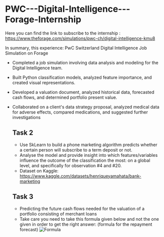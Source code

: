 # PWC---Digital-Intelligence---Forage-Internship

Here you can find the link to subscribe to the internship : https://www.theforage.com/simulations/pwc-ch/digital-intelligence-kmu8

In summary, this experience:
PwC Switzerland Digital Intelligence Job Simulation on Forage 
 * Completed a job simulation involving data analysis and modeling for the
   Digital Intelligence team.
 * Built Python classification models, analyzed feature importance, and created
   visual representations.
 * Developed a valuation document, analyzed historical data, forecasted cash
   flows, and determined portfolio present value.
 * Collaborated on a client's data strategy proposal, analyzed medical data for
   adverse effects, compared medications, and suggested further investigations

   ## Task 2
   * Use SkLearn to build a phone marketing algorithm predicts whether a certain person will subscribe to a term deposit or not.
   * Analyse the model and provide insight into which features/variables influence the outcome of the classification the most: on a global level, and specifically for observation #4 and #20.
   * Dataset on Kaggle: https://www.kaggle.com/datasets/henriqueyamahata/bank-marketing

   ## Task 3
   *  Predicting the future cash flows needed for the valuation of a portfolio consisting of merchant loans
   *  Take care you need to take this formula given below and not the one given in order to get the right answer: (formula for the repayment forecast)
   ![Formula](image)

